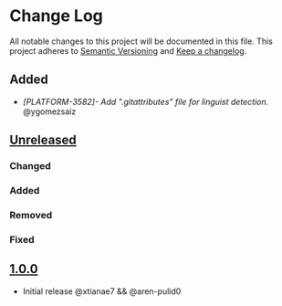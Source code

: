 # Change Log

All notable changes to this project will be documented in this file.
This project adheres to [Semantic Versioning](http://semver.org/) and [Keep a changelog](https://github.com/olivierlacan/keep-a-changelog).

## Added
- *[PLATFORM-3582]- Add ".gitattributes" file for linguist detection.* @ygomezsaiz

## [Unreleased](https://github.com/idealista/nomad_role/tree/develop)
### Changed
### Added
### Removed
### Fixed

## [1.0.0](https://github.com/idealista/nomad_role/tree/1.0.0)
- Initial release @xtianae7 && @aren-pulid0
